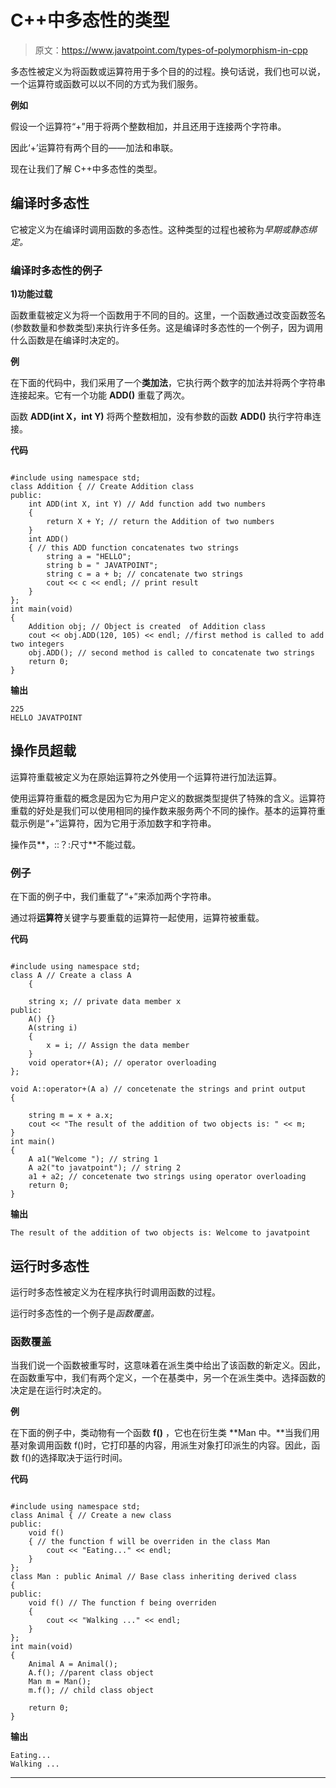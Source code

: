 # C++中多态性的类型

> 原文：<https://www.javatpoint.com/types-of-polymorphism-in-cpp>

多态性被定义为将函数或运算符用于多个目的的过程。换句话说，我们也可以说，一个运算符或函数可以以不同的方式为我们服务。

**例如**

假设一个运算符“+”用于将两个整数相加，并且还用于连接两个字符串。

因此‘+’运算符有两个目的——加法和串联。

现在让我们了解 C++中多态性的类型。

## 编译时多态性

它被定义为在编译时调用函数的多态性。这种类型的过程也被称为*早期或静态绑定。*

### 编译时多态性的例子

**1)功能过载**

函数重载被定义为将一个函数用于不同的目的。这里，一个函数通过改变函数签名(参数数量和参数类型)来执行许多任务。这是编译时多态性的一个例子，因为调用什么函数是在编译时决定的。

**例**

在下面的代码中，我们采用了一个**类加法**，它执行两个数字的加法并将两个字符串连接起来。它有一个功能 **ADD()** 重载了两次。

函数 **ADD(int X，int Y)** 将两个整数相加，没有参数的函数 **ADD()** 执行字符串连接。

**代码**

```

#include using namespace std;
class Addition { // Create Addition class
public:
    int ADD(int X, int Y) // Add function add two numbers
    {
        return X + Y; // return the Addition of two numbers
    }
    int ADD()
    { // this ADD function concatenates two strings
        string a = "HELLO";
        string b = " JAVATPOINT";
        string c = a + b; // concatenate two strings
        cout << c << endl; // print result
    }
};
int main(void)
{
    Addition obj; // Object is created  of Addition class
    cout << obj.ADD(120, 105) << endl; //first method is called to add two integers
    obj.ADD(); // second method is called to concatenate two strings
    return 0;
} 
```

**输出**

```
225
HELLO JAVATPOINT

```

## 操作员超载

运算符重载被定义为在原始运算符之外使用一个运算符进行加法运算。

使用运算符重载的概念是因为它为用户定义的数据类型提供了特殊的含义。运算符重载的好处是我们可以使用相同的操作数来服务两个不同的操作。基本的运算符重载示例是“+”运算符，因为它用于添加数字和字符串。

操作员**，::？:尺寸**不能过载。

### 例子

在下面的例子中，我们重载了“+”来添加两个字符串。

通过将**运算符**关键字与要重载的运算符一起使用，运算符被重载。

**代码**

```

#include using namespace std;
class A // Create a class A
    {

    string x; // private data member x
public:
    A() {}
    A(string i)
    {
        x = i; // Assign the data member
    }
    void operator+(A); // operator overloading
};

void A::operator+(A a) // concetenate the strings and print output
{

    string m = x + a.x;
    cout << "The result of the addition of two objects is: " << m;
}
int main()
{
    A a1("Welcome "); // string 1
    A a2("to javatpoint"); // string 2
    a1 + a2; // concetenate two strings using operator overloading
    return 0;
} 
```

**输出**

```
The result of the addition of two objects is: Welcome to javatpoint

```

## 运行时多态性

运行时多态性被定义为在程序执行时调用函数的过程。

运行时多态性的一个例子是*函数覆盖。*

### 函数覆盖

当我们说一个函数被重写时，这意味着在派生类中给出了该函数的新定义。因此，在函数重写中，我们有两个定义，一个在基类中，另一个在派生类中。选择函数的决定是在运行时决定的。

**例**

在下面的例子中，类动物有一个函数 **f()** ，它也在衍生类 **Man 中。**当我们用基对象调用函数 f()时，它打印基的内容，用派生对象打印派生的内容。因此，函数 f()的选择取决于运行时间。

**代码**

```

#include using namespace std;
class Animal { // Create a new class
public:
    void f()
    { // the function f will be overriden in the class Man
        cout << "Eating..." << endl;
    }
};
class Man : public Animal // Base class inheriting derived class
{
public:
    void f() // The function f being overriden
    {
        cout << "Walking ..." << endl;
    }
};
int main(void)
{
    Animal A = Animal();
    A.f(); //parent class object
    Man m = Man();
    m.f(); // child class object

    return 0;
} 
```

**输出**

```
Eating...
Walking ...

```

* * *